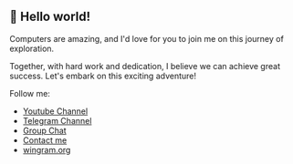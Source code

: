 ## 👋 Hello world!

Computers are amazing, and I'd love for you to join me on this journey of exploration. 

Together, with hard work and dedication, I believe we can achieve great success. Let's embark on this exciting adventure!

Follow me:
- [Youtube Channel](https://www.youtube.com/@WingramOrg)
- [Telegram Channel](https://t.me/WingramOrg)
- [Group Chat](https://t.me/WingramOrgChat)
- [Contact me](https://t.me/WingramFather)
- [wingram.org](https://wingram.org)
